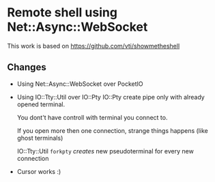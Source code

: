 # Remote shell using Net::Async::WebSocket

This work is based on https://github.com/vti/showmetheshell

## Changes

- Using Net::Async::WebSocket over PocketIO
- Using IO::Tty::Util over IO::Pty
	IO::Pty create pipe only with already opened terminal.
	
	You dont't have controll with terminal you connect to.
	
	If you open more then one connection, strange things happens 
	(like ghost terminals)
	
	IO::Tty::Util `forkpty` *creates* new pseudoterminal for every new 
	connection
	
- Cursor works :)
